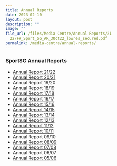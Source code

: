 ```yaml
---
title: Annual Reports
date: 2023-02-10
layout: post
description: ""
image: ""
file_url: /files/Media Centre/Annual Reports/21
  22/FA_Sport_SG_AR_3Oct22_lowres_secured.pdf
permalink: /media-centre/annual-reports/
---
```

### **SportSG Annual Reports**

* [Annual Report 21/22](/files/Media%20Centre/Annual%20Reports/21_22.pdf)
* [Annual Report 20/21](/files/Media%20Centre/Annual%20Reports/20-21.pdf)
* Annual Report 19/20
* [Annual Report 18/19](/files/Media%20Centre/Annual%20Reports/18_19.pdf)
* [Annual Report 17/18](/files/Media%20Centre/Annual%20Reports/17_18.pdf)
* [Annual Report 16/17](/files/Media%20Centre/Annual%20Reports/16_17.pdf)
* [Annual Report 15/16](/files/Media%20Centre/Annual%20Reports/15_16.pdf)
* [Annual Report 14/15](/files/Media%20Centre/Annual%20Reports/14_15.pdf)
* [Annual Report 13/14](/files/Media%20Centre/Annual%20Reports/13_14.pdf)
* [Annual Report 12/13](/files/Media%20Centre/Annual%20Reports/12_13.pdf)
* [Annual Report 11/12](/files/Media%20Centre/Annual%20Reports/11_12.pdf)
* [Annual Report 10/11](/files/Media%20Centre/Annual%20Reports/10_11.pdf)
* Annual Report 09/10
* [Annual Report 08/09](/files/Media%20Centre/Annual%20Reports/08_09.pdf)
* [Annual Report 07/08](/files/Media%20Centre/Annual%20Reports/07_08.pdf)
* Annual Report 06/07
* [Annual Report 05/06](/files/Media%20Centre/Annual%20Reports/05_06.pdf)